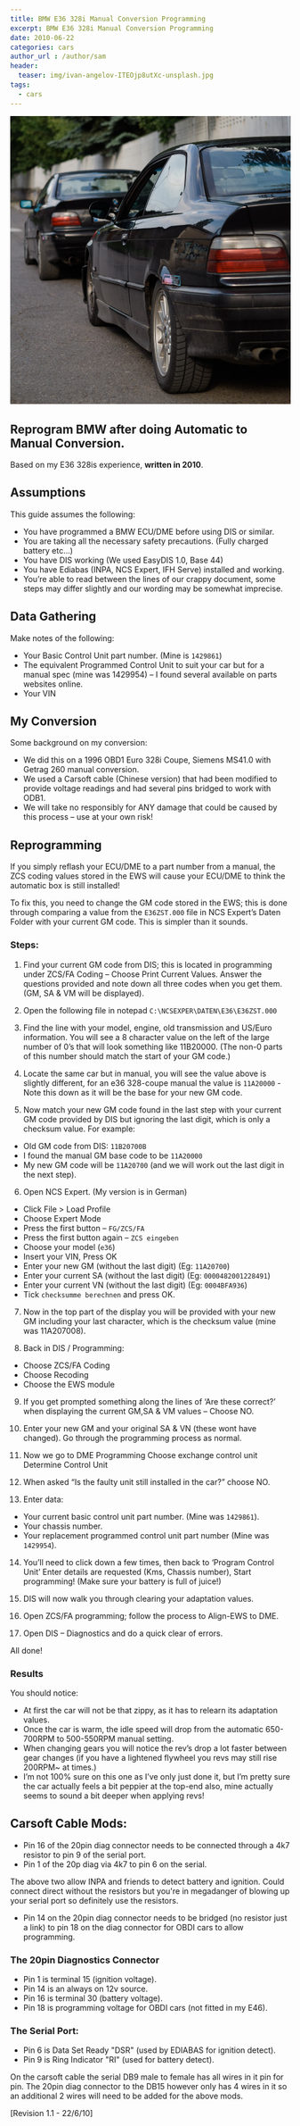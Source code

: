```yaml
---
title: BMW E36 328i Manual Conversion Programming
excerpt: BMW E36 328i Manual Conversion Programming
date: 2010-06-22
categories: cars
author_url : /author/sam
header:
  teaser: img/ivan-angelov-ITEOjp8utXc-unsplash.jpg
tags:
  - cars
---
```


![](/img/ivan-angelov-ITEOjp8utXc-unsplash.jpg)

## Reprogram BMW after doing Automatic to Manual Conversion.

Based on my E36 328is experience, **written in 2010**.

## Assumptions

This guide assumes the following:

- You have programmed a BMW ECU/DME before using DIS or similar.
- You are taking all the necessary safety precautions. (Fully charged battery etc…)
- You have DIS working (We used EasyDIS 1.0, Base 44)
- You have Ediabas (INPA, NCS Expert, IFH Serve) installed and working.
- You’re able to read between the lines of our crappy document, some steps may differ slightly and our wording may be somewhat imprecise.


## Data Gathering

Make notes of the following:

- Your Basic Control Unit part number. (Mine is `1429861`)
- The equivalent Programmed Control Unit to suit your car but for a manual spec (mine was 1429954) – I found several available on parts websites online.
- Your VIN

## My Conversion

Some background on my conversion:

- We did this on a 1996 OBD1 Euro 328i Coupe, Siemens MS41.0 with Getrag 260 manual conversion.
- We used a Carsoft cable (Chinese version) that had been modified to provide voltage readings and had several pins bridged to work with ODB1.
- We will take no responsibly for ANY damage that could be caused by this process – use at your own risk!

## Reprogramming

If you simply reflash your ECU/DME to a part number from a manual, the ZCS coding values stored in the EWS will cause your ECU/DME to think the automatic box is still installed!

To fix this, you need to change the GM code stored in the EWS; this is done through comparing a value from the `E36ZST.000` file in NCS Expert’s Daten Folder with your current GM code. This is simpler than it sounds.

### Steps:

1. Find your current GM code from DIS; this is located in programming under ZCS/FA Coding – Choose Print Current Values. Answer the questions provided and note down all three codes when you get them. (GM, SA & VM will be displayed).

2. Open the following file in notepad `C:\NCSEXPER\DATEN\E36\E36ZST.000`

3. Find the line with your model, engine, old transmission and US/Euro information. You will see a 8 character value on the left of the large number of 0’s that will look something like 11B20000. (The non-0 parts of this number should match the start of your GM code.)

4. Locate the same car but in manual, you will see the value above is slightly different, for an e36 328-coupe manual the value is `11A20000` - Note this down as it will be the base for your new GM code.

5. Now match your new GM code found in the last step with your current GM code provided by DIS but ignoring the last digit, which is only a checksum value. For example:

- Old GM code from DIS: `11B20700B`
- I found the manual GM base code to be `11A20000`
- My new GM code will be `11A20700` (and we will work out the last digit in the next step).

6. Open NCS Expert. (My version is in German)

- Click File > Load Profile
- Choose Expert Mode
- Press the first button – `FG/ZCS/FA`
- Press the first button again – `ZCS eingeben`
- Choose your model (`e36`)
- Insert your VIN, Press OK
- Enter your new GM (without the last digit) (Eg: `11A20700`)
- Enter your current SA (without the last digit) (Eg: `0000482001228491`)
- Enter your current VN (without the last digit) (Eg: `0004BFA936`)
- Tick `checksumme berechnen` and press OK.

7. Now in the top part of the display you will be provided with your new GM including your last character, which is the checksum value (mine was 11A207008).

8. Back in DIS / Programming:

- Choose ZCS/FA Coding
- Choose Recoding
- Choose the EWS module

9. If you get prompted something along the lines of ‘Are these correct?’ when displaying the current GM,SA & VM values – Choose NO.

10. Enter your new GM and your original SA & VN (these wont have changed).
Go through the programming process as normal.

11. Now we go to DME Programming
Choose exchange control unit
Determine Control Unit

12. When asked “Is the faulty unit still installed in the car?” choose NO.

13. Enter data:

- Your current basic control unit part number. (Mine was `1429861`).
- Your chassis number.
- Your replacement programmed control unit part number (Mine was `1429954`).

14. You’ll need to click down a few times, then back to ‘Program Control Unit’
Enter details are requested (Kms, Chassis number), Start programming! (Make sure your battery is full of juice!)

15. DIS will now walk you through clearing your adaptation values.

16. Open ZCS/FA programming; follow the process to Align-EWS to DME.

17. Open DIS – Diagnostics and do a quick clear of errors.

All done!

### Results

You should notice:

- At first the car will not be that zippy, as it has to relearn its adaptation values.
- Once the car is warm, the idle speed will drop from the automatic 650-700RPM to 500-550RPM manual setting.
- When changing gears you will notice the rev’s drop a lot faster between gear changes (if you have a lightened flywheel you revs may still rise 200RPM~ at times.)
- I’m not 100% sure on this one as I’ve only just done it, but I’m pretty sure the car actually feels a bit peppier at the top-end also, mine actually seems to sound a bit deeper when applying revs!


## Carsoft Cable Mods:

- Pin 16 of the 20pin diag connector needs to be connected through a 4k7 resistor to pin 9 of the serial port.
- Pin 1 of the 20p diag via 4k7 to pin 6 on the serial.

The above two allow INPA and friends to detect battery and ignition. Could connect direct without the resistors but you're in megadanger of blowing up your serial port so definitely use the resistors.

- Pin 14 on the 20pin diag connector needs to be bridged (no resistor just a link) to pin 18 on the diag connector for OBDI cars to allow programming.

### The 20pin Diagnostics Connector

- Pin 1 is terminal 15 (ignition voltage).
- Pin 14 is an always on 12v source.
- Pin 16 is terminal 30 (battery voltage).
- Pin 18 is programming voltage for OBDI cars (not fitted in my E46).

### The Serial Port:

- Pin 6 is Data Set Ready "DSR" (used by EDIABAS for ignition detect).
- Pin 9 is Ring Indicator "RI" (used for battery detect).

On the carsoft cable the serial DB9 male to female has all wires in it pin for pin. The 20pin diag connector to the DB15 however only has 4 wires in it so an additional 2 wires will need to be added for the above mods.

[Revision 1.1 - 22/6/10]